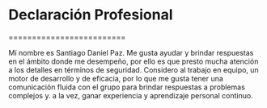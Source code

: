 # Declaración Profesional
=========================

Mí nombre es Santiago Daniel Paz. Me gusta ayudar y brindar respuestas en el ámbito donde me desempeño, por ello es que presto mucha atención a los detalles en términos de seguridad.
Considero al trabajo en equipo, un motor de desarrollo y de eficacia, por lo que me gusta tener una comunicación fluida con el grupo para brindar respuestas a problemas complejos y. a la vez, ganar experiencia y aprendizaje personal continuo.  
